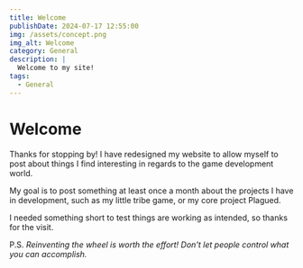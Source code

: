 ```yaml
---
title: Welcome
publishDate: 2024-07-17 12:55:00
img: /assets/concept.png
img_alt: Welcome
category: General
description: |
  Welcome to my site!
tags:
  - General
---
```


# Welcome

Thanks for stopping by! I have redesigned my website to allow myself to post about things I find interesting in regards to the game development world.

My goal is to post something at least once a month about the projects I have in development, such as my little tribe game, or my core project Plagued.

I needed something short to test things are working as intended, so thanks for the visit.

P.S. *Reinventing the wheel is worth the effort! Don't let people control what you can accomplish.*
